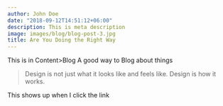 ```yaml
---
author: John Doe
date: "2018-09-12T14:51:12+06:00"
description: This is meta description
image: images/blog/blog-post-3.jpg
title: Are You Doing the Right Way
---
```


This is in Content>Blog A good way to Blog about things

> Design is not just what it looks like and feels like. Design is how it works.

This shows up when I click the link



